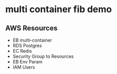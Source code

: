 # multi container fib demo

## AWS Resources

* EB multi-container
* RDS Postgres
* EC Redis
* Security Group to Resources
* EB Env Param
* IAM Users